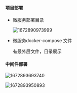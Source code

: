 #### 项目部署

- 微服务部署目录

  ![1672890973999](C:\Users\米饭饭一族\AppData\Roaming\Typora\typora-user-images\1672890973999.png)

- 微服务docker-compose 文件

  有最外层文件，目录展示

#### 中间件部署

![1672893693740](C:\Users\米饭饭一族\AppData\Roaming\Typora\typora-user-images\1672893693740.png)

![1672893950893](C:\Users\米饭饭一族\AppData\Roaming\Typora\typora-user-images\1672893950893.png)

